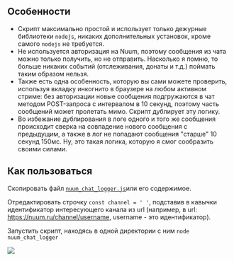 ## Особенности

- Скрипт максимально простой и использует только дежурные библиотеки `nodejs`, никаких дополнительных установок, кроме самого `nodejs` не требуется.
- Не используется авторизация на Nuum, поэтому сообщения из чата можно только получить, но не отправить.
Насколько я помню, то больше никаких событий (отслеживания, донаты и т.д.) поймать таким образом нельзя.
- Также есть одна особенность, которую вы сами можете проверить, используя вкладку инкогнито в браузере на любом активном стриме: без авторизации новые сообщения подгружаются в чат методом POST-запроса с интервалом в 10 секунд, поэтому часть сообщений может пролетать мимо. Скрипт дублирует эту логику.
- Во избежание дублирования в логе одного и того же сообщения происходит сверка на совпадение нового сообщения с предыдущим, а также в лог не попадают сообщения "старше" 10 секунд 150мс.
Ну, это такая логика, которую я смог сообразить своими силами.

## Как пользоваться
Скопировать файл <a href="https://github.com/Mikulskii/nuum-simplest-chat-logger/blob/main/nuum_chat_logger.js">`nuum_chat_logger.js`</a>или его содержимое.<p>
Отредактировать строчку `const channel = ' '`, подставив в кавычки идентификатор интересующего канала из url (например, в url: https://nuum.ru/channel/username, username - это идентификатор).<p>
Запустить скрипт, находясь в одной директории с ним `node nuum_chat_logger`

<a href="https://mikulski.rocks/lofi-stream-24-7guide/"><img src="https://mikulski.rocks/wp-content/uploads/2024/11/nuum_chat.webp"></a>
